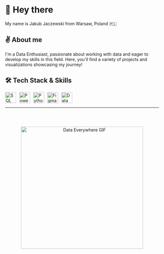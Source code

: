 







<div style="position: relative; margin-bottom: 20px;">
  <h1 style="margin: 0;">👋 Hey there</h1>
</div>
<p>My name is Jakub Jaczewski from Warsaw, Poland 🇵🇱</p>


<h2>✌️ About me</h2>

<p>I'm a Data Enthusiast, passionate about working with data and eager to develop my skills in this field. Here, you'll find a variety of projects and visualizations showcasing my journey!</p>

<h2>🛠️ Tech Stack & Skills</h2>

<div style="display: flex; gap: 10px; align-items: center;">
  <!-- SQL (teraz kolorowy) -->
  <img src="https://img.icons8.com/color/48/database.png" width="36" height="36" alt="SQL" title="SQL" />
  <!-- Power BI -->
  <img src="https://img.icons8.com/color/48/power-bi.png" width="36" height="36" alt="Power BI" title="Power BI" />
  <!-- Python -->
  <img src="https://cdn.jsdelivr.net/gh/devicons/devicon/icons/python/python-original.svg" width="36" height="36" alt="Python" title="Python" />
  <!-- Figma -->
  <img src="https://cdn.jsdelivr.net/gh/devicons/devicon/icons/figma/figma-original.svg" width="36" height="36" alt="Figma" title="Figma" />
  <!-- Data Visualization GIF -->
  <img src="https://next3-assets.s3.amazonaws.com/activities/1321/backgrounds-1495419125-graphs_a4_72dpi.gif" alt="Data Visualization" title="Data Visualization" width="36" height="36" style="object-fit: cover; border-radius: 4px;"/>
</div>
 <hr>
<br><br>
<p align="center">
  <img src="dataEverywhere.gif" alt="Data Everywhere GIF" width="400" />
</p>
